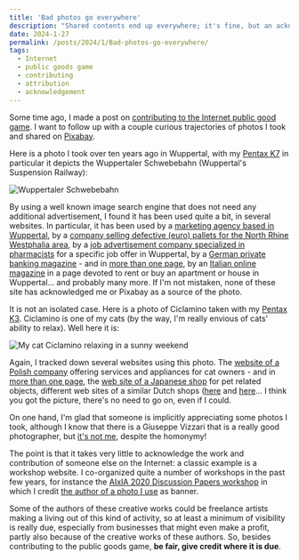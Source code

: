 ```yaml
---
title: 'Bad photos go everywhere'
description: "Shared contents end up everywhere; it's fine, but an acknowledgement would be nice..."
date: 2024-1-27
permalink: /posts/2024/1/Bad-photos-go-everywhere/
tags:
  - Internet
  - public goods game
  - contributing
  - attribution
  - acknowledgement
---
```


Some time ago, I made a post on [contributing to the Internet public good game](https://giuseppevizzari.github.io/posts/2023/11/Contributing/). I want to follow up with a couple curious trajectories of photos I took and shared on [Pixabay](https://pixabay.com/users/gvizzari0-1141607/).

Here is a photo I took over ten years ago in Wuppertal, with my [Pentax K7](https://www.pentaxforums.com/camerareviews/pentax-k-7.html) in particular it depicts the Wuppertaler Schwebebahn (Wuppertal's Suspension Railway):

![Wuppertaler Schwebebahn](https://cdn.pixabay.com/photo/2022/01/02/15/55/transportation-6910506_1280.jpg "Wuppertaler Schwebebahn")

By using a well known image search engine that does not need any additional advertisement, I found it has been used quite a bit, in several websites. In particular, it has been used by a [marketing agency based in Wuppertal](https://www.talcompany.de/), by a [company selling defective (euro) pallets for the North Rhine Westphalia area](https://www.europalette.de/wuppertal.html), by a [job advertisement company specialized in pharmacists](https://www.deutscher-apotheker-service.de/stellenangebote/pta/pta-wuppertal-b-1555) for a specific job offer in Wuppertal, by a [German private banking magazine](https://www.private-banking-magazin.de/thema-berufsbild-berater/?page=11) - and in [more than one page](https://www.private-banking-magazin.de/stadtsparkasse-wuppertal-sucht-portfolioberater-fuer-die-individuelle/), by an [Italian online magazine](https://fivmagazine.it/affittare-comprare-vivere-a-wuppertal-condominio-o-casa-familiare-intervista-allagente-immobiliare/) in a page devoted to rent or buy an apartment or house in Wuppertal... and probably many more. If I'm not mistaken, none of these site has acknowledged me or Pixabay as a source of the photo.

It is not an isolated case. Here is a photo of Ciclamino taken with my [Pentax K3](https://www.pentaxforums.com/camerareviews/pentax-k-3.html). Ciclamino is one of my cats (by the way, I'm really envious of cats' ability to relax). Well here it is:

![My cat Ciclamino relaxing in a sunny weekend](https://cdn.pixabay.com/photo/2022/04/15/06/50/cat-7133726_1280.jpg "My cat Ciclamino relaxing in a sunny weekend")

Again, I tracked down several websites using this photo. The [website of a Polish company](https://www.robirobi.com/blog/) offering services and appliances for cat owners - and in [more than one page](https://www.robirobi.com/dobry-drapak-dla-kota-czyli-jaki/), the [web site of a Japanese shop](https://nigaoe-pets.com/blogs/magazine/cat-tower-one) for pet related objects, different web sites of a similar Dutch shops ([here](https://jebestekeuze.nl/category/dieren/) and [here](https://huisdierenreviews.nl/beste-krabpaal/)... I think you got the picture, there's no need to go on, even if I could.

On one hand, I'm glad that someone is implicitly appreciating some photos I took, although I know that there is a Giuseppe Vizzari that is a really good photographer, but [it's not me](https://vizzeppe.wixsite.com/giuseppevizzari/home), despite the homonymy!

The point is that it takes very little to acknowledge the work and contribution of someone else on the Internet: a classic example is a workshop website. I co-organized quite a number of workshops in the past few years, for instance the [AIxIA 2020 Discussion Papers workshop](https://sites.google.com/unimib.it/aixia2020-dp/) in which I credit [the author of a photo I use](https://www.flickr.com/photos/141324643@N05/49877093938) as banner.

Some of the authors of these creative works could be freelance artists making a living out of this kind of activity, so at least a minimum of visibility is really due, especially from businesses that might even make a profit, partly also because of the creative works of these authors. So, besides contributing to the public goods game, __be fair, give credit where it is due__.

